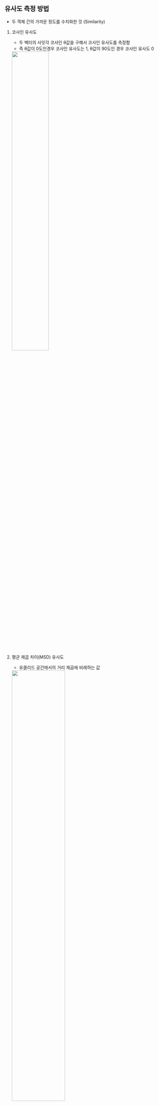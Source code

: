 ## 유사도 측정 방법
- 두 객체 간의 가까운 정도를 수치화한 것 (Similarity)

1. 코사인 유사도
	- 두 벡터의 사잇각 코사인 θ값을 구해서 코사인 유사도를 측정함
	- 즉 θ값이 0도인경우 코사인 유사도는 1, θ값이 90도인 경우 코사인 유사도 0 
	<img src="https://wikidocs.net/images/page/24603/코사인유사도.PNG" width="50%">

2. 평균 제곱 차이(MSD) 유사도
	- 유클리드 공간에서의 거리 제곱에 비례하는 값

	<img src="https://lh3.googleusercontent.com/proxy/-7ZB6ZpzKwvDWxQA33SsI3flKXcUy0n1K67zEXT-IJDBn_eH1WRXOtkAxuNV4PW4HPkjHeoboJicDtoEfYNXBFTxQqcg3Z4inv3bmUmi1OuZxpjiktyZK4tdXKIyk3IaWqKizkMFRTTJqxdsni8pZ_V1gCPAIMW42CaQz7GZrhGvouXIu1JFeI0g1fFiF63sS50vjmdcgXLzQ6KKITbc0fsZAJwPBMjDhMP_oWVHzEYfUTe9loVdBtevqhp2JgpB_oC-fyWDJqCTqNWbkHuaUPtNOgKUx_AQLMSBT8Y" width="60%">
	
	<img src="https://blog.kakaocdn.net/dn/bCg8ki/btqCvytbJIr/k6eg4LLkRAN4aK2ntkeIYK/img.png" width="50%">

3. 피어슨 유사도
	- 피어슨 유사도는 두 벡터 간의 피어슨 상관계수(Pearson Correlation Coefficient)를 말한다.
